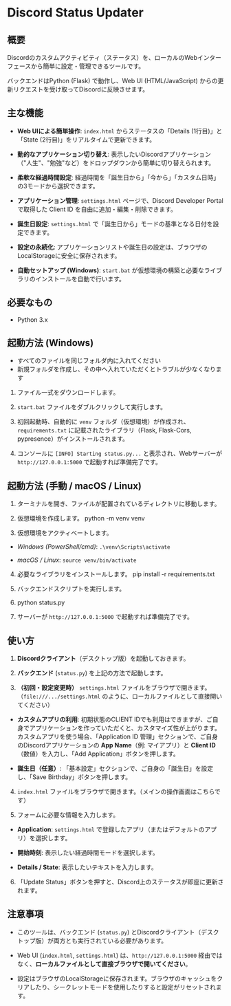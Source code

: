 # Discord Status Updater

## 概要

Discordのカスタムアクティビティ（ステータス）を、ローカルのWebインターフェースから簡単に設定・管理できるツールです。

バックエンドはPython (Flask) で動作し、Web UI (HTML/JavaScript) からの更新リクエストを受け取ってDiscordに反映させます。

## 主な機能

* **Web UIによる簡単操作**: `index.html` からステータスの「Details (1行目)」と「State (2行目)」をリアルタイムで更新できます。

* **動的なアプリケーション切り替え**: 表示したいDiscordアプリケーション（"人生"、"勉強"など）をドロップダウンから簡単に切り替えられます。

* **柔軟な経過時間設定**: 経過時間を「誕生日から」「今から」「カスタム日時」の3モードから選択できます。

* **アプリケーション管理**: `settings.html` ページで、Discord Developer Portal で取得した Client ID を自由に追加・編集・削除できます。

* **誕生日設定**: `settings.html` で「誕生日から」モードの基準となる日付を設定できます。

* **設定の永続化**: アプリケーションリストや誕生日の設定は、ブラウザのLocalStorageに安全に保存されます。

* **自動セットアップ (Windows)**: `start.bat` が仮想環境の構築と必要なライブラリのインストールを自動で行います。

## 必要なもの

* Python 3.x

## 起動方法 (Windows)

* すべてのファイルを同じフォルダ内に入れてください
* 新規フォルダを作成し、その中へ入れていただくとトラブルが少なくなります

1. ファイル一式をダウンロードします。

2. `start.bat` ファイルをダブルクリックして実行します。

3. 初回起動時、自動的に `venv` フォルダ（仮想環境）が作成され、`requirements.txt` に記載されたライブラリ（Flask, Flask-Cors, pypresence）がインストールされます。

4. コンソールに `[INFO] Starting status.py...` と表示され、Webサーバーが `http://127.0.0.1:5000` で起動すれば準備完了です。


## 起動方法 (手動 / macOS / Linux)

1. ターミナルを開き、ファイルが配置されているディレクトリに移動します。

2. 仮想環境を作成します。
   python -m venv venv


3. 仮想環境をアクティベートします。

* *Windows (PowerShell/cmd)*: `.\venv\Scripts\activate`

* *macOS / Linux*: `source venv/bin/activate`

4. 必要なライブラリをインストールします。
 pip install -r requirements.txt


5. バックエンドスクリプトを実行します。
6. python status.py


6. サーバーが `http://127.0.0.1:5000` で起動すれば準備完了です。

## 使い方

1. **Discordクライアント**（デスクトップ版）を起動しておきます。

2. **バックエンド** (`status.py`) を上記の方法で起動します。

3. **（初回・設定変更時）** `settings.html` ファイルをブラウザで開きます。（`file:///.../settings.html` のように、ローカルファイルとして直接開いてください）
* **カスタムアプリの利用**: 初期状態のCLIENT IDでも利用はできますが、ご自身でアプリケーションを作っていただくと、カスタマイズ性が上がります。カスタムアプリを使う場合、「Application ID 管理」セクションで、ご自身のDiscordアプリケーションの **App Name**（例: マイアプリ）と **Client ID**（数値）を入力し、「Add Application」ボタンを押します。

* **誕生日（任意）**: 「基本設定」セクションで、ご自身の「誕生日」を設定し、「Save Birthday」ボタンを押します。

4. `index.html` ファイルをブラウザで開きます。（メインの操作画面はこちらです）

5. フォームに必要な情報を入力します。

* **Application**: `settings.html` で登録したアプリ（またはデフォルトのアプリ）を選択します。

* **開始時刻**: 表示したい経過時間モードを選択します。

* **Details / State**: 表示したいテキストを入力します。

6. 「Update Status」ボタンを押すと、Discord上のステータスが即座に更新されます。

## 注意事項

* このツールは、バックエンド (`status.py`) とDiscordクライアント（デスクトップ版）が両方とも実行されている必要があります。

* Web UI (`index.html`, `settings.html`) は、`http://127.0.0.1:5000` 経由ではなく、**ローカルファイルとして直接ブラウザで開いてください**。

* 設定はブラウザのLocalStorageに保存されます。ブラウザのキャッシュをクリアしたり、シークレットモードを使用したりすると設定がリセットされます。
